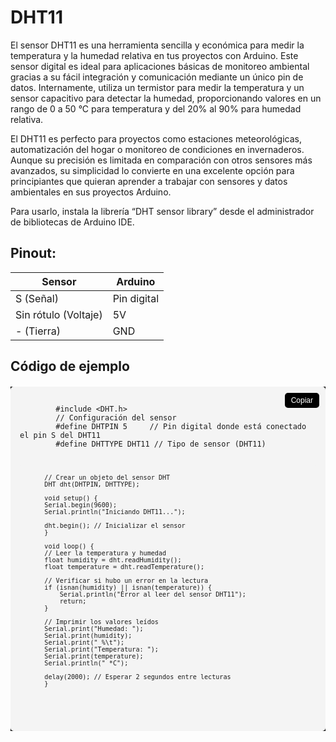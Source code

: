 # DHT11
El sensor DHT11 es una herramienta sencilla y económica para medir la temperatura y la humedad relativa en tus proyectos con Arduino. Este sensor digital es ideal para aplicaciones básicas de monitoreo ambiental gracias a su fácil integración y comunicación mediante un único pin de datos. Internamente, utiliza un termistor para medir la temperatura y un sensor capacitivo para detectar la humedad, proporcionando valores en un rango de 0 a 50 °C para temperatura y del 20% al 90% para humedad relativa. 

 

El DHT11 es perfecto para proyectos como estaciones meteorológicas, automatización del hogar o monitoreo de condiciones en invernaderos. Aunque su precisión es limitada en comparación con otros sensores más avanzados, su simplicidad lo convierte en una excelente opción para principiantes que quieran aprender a trabajar con sensores y datos ambientales en sus proyectos Arduino. 

 

Para usarlo, instala la librería “DHT sensor library” desde el administrador de bibliotecas de Arduino IDE. 

## Pinout:

<table>
  <thead>
    <tr>
      <th>Sensor</th>
      <th>Arduino</th>
    </tr>
  </thead>
  <tbody>
    <tr>
      <td>S (Señal)</td>
      <td>Pin digital</td>
    </tr>
    <tr>
      <td>Sin rótulo (Voltaje)</td>
      <td>5V</td>
    </tr>
    <tr>
      <td>- (Tierra)</td>
      <td>GND</td>
    </tr>
  </tbody>
</table>


<html lang="en">
<head>
  <meta charset="UTF-8">
  <meta name="viewport" content="width=device-width, initial-scale=1.0">
  <link rel="stylesheet" href="../markstyle.css">
  <!-- Include Highlight.js -->
  <link rel="stylesheet" href="https://cdnjs.cloudflare.com/ajax/libs/highlight.js/11.7.0/styles/atom-one-dark.min.css">
  <script src="https://cdnjs.cloudflare.com/ajax/libs/highlight.js/11.7.0/highlight.min.js"></script>

  <!-- Include Clipboard.js -->
  <script src="https://cdnjs.cloudflare.com/ajax/libs/clipboard.js/2.0.11/clipboard.min.js"></script>

  <style>
    .code-container {
      position: relative;
      margin: 20px 0;
      background: black;
    }

    .copy-button {
      position: absolute;
      top: 10px;
      right: 10px;
      background-color: #000;
      color: white;
      border: none;
      padding: 5px 10px;
      border-radius: 5px;
      cursor: pointer;
      font-size: 12px;
    }

    .copy-button:hover {
      background-color: #0056b3;
    }

    pre {
      background: #f4f4f4;
      padding: 15px;
      border-radius: 5px;
      overflow: auto;
    }
  </style>
</head>
<body>

<h2>Código de ejemplo</h2>

<div class="code-container">
  <button class="copy-button" data-clipboard-target="#code">Copiar</button>
  <pre><code id="code" class="cpp">
        #include &lt;DHT.h&gt;
        // Configuración del sensor
        #define DHTPIN 5     // Pin digital donde está conectado el pin S del DHT11
        #define DHTTYPE DHT11 // Tipo de sensor (DHT11)

        // Crear un objeto del sensor DHT
        DHT dht(DHTPIN, DHTTYPE);

        void setup() {
        Serial.begin(9600);
        Serial.println("Iniciando DHT11...");
        
        dht.begin(); // Inicializar el sensor
        }

        void loop() {
        // Leer la temperatura y humedad
        float humidity = dht.readHumidity();
        float temperature = dht.readTemperature();

        // Verificar si hubo un error en la lectura
        if (isnan(humidity) || isnan(temperature)) {
            Serial.println("Error al leer del sensor DHT11");
            return;
        }

        // Imprimir los valores leídos
        Serial.print("Humedad: ");
        Serial.print(humidity);
        Serial.print(" %\t");
        Serial.print("Temperatura: ");
        Serial.print(temperature);
        Serial.println(" *C");

        delay(2000); // Esperar 2 segundos entre lecturas
        }
  </code></pre>
</div>

<script>
  // Inicializar Highlight.js
  hljs.highlightAll();

  // Inicializar Clipboard.js
  new ClipboardJS('.copy-button');
</script>

</body>
</html>
